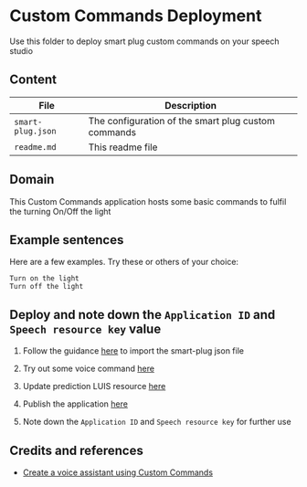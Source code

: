 # Custom Commands Deployment
Use this folder to deploy smart plug custom commands on your speech studio

## Content
| File             | Description                                                   |
|-------------------------|---------------------------------------------------------------|
| `smart-plug.json`       | The configuration of the smart plug custom commands           |
| `readme.md`     | This readme file   |

## Domain
This Custom Commands application hosts some basic commands to fulfil the turning On/Off the light

## Example sentences
Here are a few examples. Try these or others of your choice:

```
Turn on the light
Turn off the light
```

## Deploy and note down the `Application ID` and `Speech resource key` value

1. Follow the guidance [here](https://github.com/MicrosoftDocs/azure-docs/blob/master/articles/cognitive-services/Speech-Service/quickstart-custom-commands-application.md#go-to-the-speech-studio-for-custom-commands) to import the smart-plug json file

2. Try out some voice command [here](https://github.com/MicrosoftDocs/azure-docs/blob/master/articles/cognitive-services/Speech-Service/quickstart-custom-commands-application.md#go-to-the-speech-studio-for-custom-commands)

3. Update prediction LUIS resource [here](https://github.com/MicrosoftDocs/azure-docs/blob/master/articles/cognitive-services/Speech-Service/quickstart-custom-commands-application.md#update-prediction-luis-resource)

4. Publish the application [here](https://github.com/MicrosoftDocs/azure-docs/blob/master/articles/cognitive-services/Speech-Service/quickstart-custom-commands-application.md#publish-the-application)

5. Note down the `Application ID` and `Speech resource key` for further use

## Credits and references
- [Create a voice assistant using Custom Commands](https://github.com/MicrosoftDocs/azure-docs/blob/master/articles/cognitive-services/Speech-Service/quickstart-custom-commands-application.md#publish-the-application) 